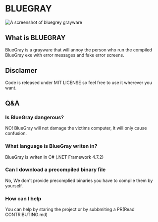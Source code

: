 # BLUEGRAY

![A screenshot of bluegrey grayware](https://upload.wikimedia.org/wikipedia/commons/6/6a/Bluegray.gif)
## What is BLUEGRAY
BlueGray is a grayware that will annoy the person who run the compiled BlueGray exe
with error messages and fake error screens.

## Disclamer
Code is released under MIT LICENSE so feel free to use it wherever you want.

## Q&A

### Is BlueGray dangerous?
NO! BlueGray will not damage the victims computer, It will only cause confusion.

### What language is BlueGray writen in?
BlueGray is writen in C# (.NET Framework 4.7.2)

### Can I download a precompiled binary file
No, We don't provide precomplied binaries you have to compile them by yourself.

### How can I help
You can help by staring the project or by subbmiting a PR(Read CONTRIBUTING.md)

